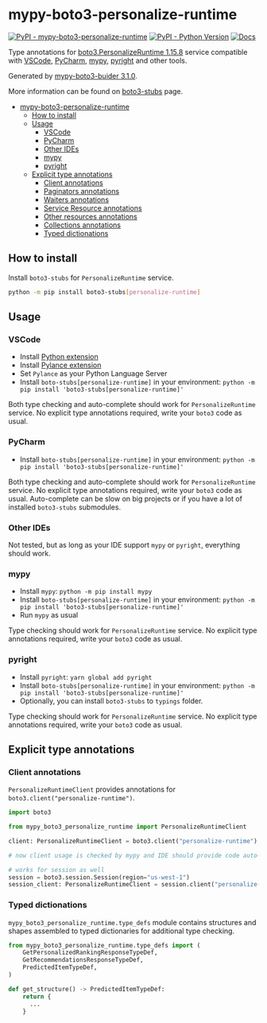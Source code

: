 # mypy-boto3-personalize-runtime

[![PyPI - mypy-boto3-personalize-runtime](https://img.shields.io/pypi/v/mypy-boto3-personalize-runtime.svg?color=blue)](https://pypi.org/project/mypy-boto3-personalize-runtime)
[![PyPI - Python Version](https://img.shields.io/pypi/pyversions/mypy-boto3-personalize-runtime.svg?color=blue)](https://pypi.org/project/mypy-boto3-personalize-runtime)
[![Docs](https://img.shields.io/readthedocs/mypy-boto3-builder.svg?color=blue)](https://mypy-boto3-builder.readthedocs.io/)

Type annotations for
[boto3.PersonalizeRuntime 1.15.8](https://boto3.amazonaws.com/v1/documentation/api/1.15.8/reference/services/personalize-runtime.html#PersonalizeRuntime) service
compatible with
[VSCode](https://code.visualstudio.com/),
[PyCharm](https://www.jetbrains.com/pycharm/),
[mypy](https://github.com/python/mypy),
[pyright](https://github.com/microsoft/pyright)
and other tools.

Generated by [mypy-boto3-buider 3.1.0](https://github.com/vemel/mypy_boto3_builder).

More information can be found on [boto3-stubs](https://pypi.org/project/boto3-stubs/) page.

- [mypy-boto3-personalize-runtime](#mypy-boto3-personalize-runtime)
  - [How to install](#how-to-install)
  - [Usage](#usage)
    - [VSCode](#vscode)
    - [PyCharm](#pycharm)
    - [Other IDEs](#other-ides)
    - [mypy](#mypy)
    - [pyright](#pyright)
  - [Explicit type annotations](#explicit-type-annotations)
    - [Client annotations](#client-annotations)
    - [Paginators annotations](#paginators-annotations)
    - [Waiters annotations](#waiters-annotations)
    - [Service Resource annotations](#service-resource-annotations)
    - [Other resources annotations](#other-resources-annotations)
    - [Collections annotations](#collections-annotations)
    - [Typed dictionations](#typed-dictionations)

## How to install

Install `boto3-stubs` for `PersonalizeRuntime` service.

```bash
python -m pip install boto3-stubs[personalize-runtime]
```

## Usage

### VSCode

- Install [Python extension](https://marketplace.visualstudio.com/items?itemName=ms-python.python)
- Install [Pylance extension](https://marketplace.visualstudio.com/items?itemName=ms-python.vscode-pylance)
- Set `Pylance` as your Python Language Server
- Install `boto-stubs[personalize-runtime]` in your environment: `python -m pip install 'boto3-stubs[personalize-runtime]'`

Both type checking and auto-complete should work for `PersonalizeRuntime` service.
No explicit type annotations required, write your `boto3` code as usual.

### PyCharm

- Install `boto-stubs[personalize-runtime]` in your environment: `python -m pip install 'boto3-stubs[personalize-runtime]'`

Both type checking and auto-complete should work for `PersonalizeRuntime` service.
No explicit type annotations required, write your `boto3` code as usual.
Auto-complete can be slow on big projects or if you have a lot of installed `boto3-stubs` submodules.

### Other IDEs

Not tested, but as long as your IDE support `mypy` or `pyright`, everything should work.

### mypy

- Install `mypy`: `python -m pip install mypy`
- Install `boto-stubs[personalize-runtime]` in your environment: `python -m pip install 'boto3-stubs[personalize-runtime]'`
- Run `mypy` as usual

Type checking should work for `PersonalizeRuntime` service.
No explicit type annotations required, write your `boto3` code as usual.

### pyright

- Install `pyright`: `yarn global add pyright`
- Install `boto-stubs[personalize-runtime]` in your environment: `python -m pip install 'boto3-stubs[personalize-runtime]'`
- Optionally, you can install `boto3-stubs` to `typings` folder.

Type checking should work for `PersonalizeRuntime` service.
No explicit type annotations required, write your `boto3` code as usual.

## Explicit type annotations

### Client annotations

`PersonalizeRuntimeClient` provides annotations for `boto3.client("personalize-runtime")`.

```python
import boto3

from mypy_boto3_personalize_runtime import PersonalizeRuntimeClient

client: PersonalizeRuntimeClient = boto3.client("personalize-runtime")

# now client usage is checked by mypy and IDE should provide code auto-complete

# works for session as well
session = boto3.session.Session(region="us-west-1")
session_client: PersonalizeRuntimeClient = session.client("personalize-runtime")
```








### Typed dictionations

`mypy_boto3_personalize_runtime.type_defs` module contains structures and shapes assembled
to typed dictionaries for additional type checking.

```python
from mypy_boto3_personalize_runtime.type_defs import (
    GetPersonalizedRankingResponseTypeDef,
    GetRecommendationsResponseTypeDef,
    PredictedItemTypeDef,
)

def get_structure() -> PredictedItemTypeDef:
    return {
      ...
    }
```
